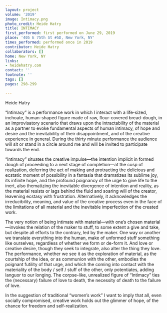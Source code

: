 ```yaml
---
layout: project
volume: '2019'
image: Intimacy.png
photo_credit: Heide Hatry
title: INTIMACY
first_performed: first performed on June 29, 2019
place: '405 E 75th St #5D, New York, NY'
times_performed: performed once in 2019
contributor: Heide Hatry
collaborators: []
home: New York, NY
links:
- heidehatry.com
contact: ''
footnote: ''
tags: []
pages: 298-299

---
```


Heide Hatry

“Intimacy” is a performance work in which I interact with a life-sized, inchoate, human-shaped figure made of raw, flour-covered bread-dough, in an improvisatory scenario that draws upon the intractability of the material as a partner to evoke fundamental aspects of human intimacy, of hope and desire and the inevitability of their disappointment, and of the creative experience in general. During the thirty minute performance the audience will sit or stand in a circle around me and will be invited to participate towards the end.

“Intimacy” situates the creative impulse—the intention implicit in formed dough of proceeding to a next stage of completion—at the cusp of realization, deferring the act of making and protracting the delicious and ecstatic moment of possibility in a fantasia that dramatizes its sublime joy, its infinite hope, and the profound poignancy of the urge to give life to the inert, also thematizing the inevitable divergence of intention and reality, as the material resists or lags behind the fluid and soaring will of the creator, leavening ecstasy with frustration. Alternatively, it acknowledges the irreducibility, meaning, and value of the creative process even in the face of the limitations of all material and the inevitable imperfection of the created work.

The very notion of being intimate with material—with one’s chosen material—invokes the relation of the maker to stuff, to some extent a give and take, but despite all efforts to the contrary, led by the maker. One way or another we translate everything into the human, make of unformed stuff something like ourselves, regardless of whether we form or de-form it. And love or creative desire, though they seek to integrate, also alter the thing they love. The performance, whether we see it as the exploration of material, as the courtship of the idea, or as communion with the other, embodies the poignant futility of that urge, and which the coming into contact with the materiality of the body / self / stuff of the other, only potentiates, adding languor to our longing. The corpse-like, unrealized figure of “Intimacy” ties the (necessary) failure of love to death, the necessity of death to the failure of love.

In the suggestion of traditional “women’s work” I want to imply that all, even socially compromised, creative work holds out the glimmer of hope, of the chance for freedom and self-realization.
